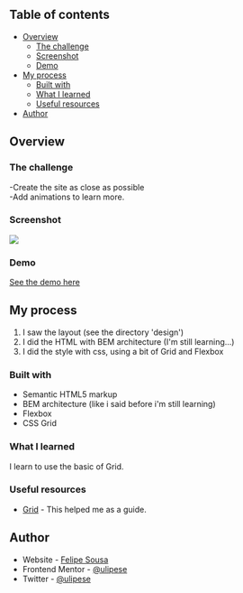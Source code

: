 ## Table of contents

- [Overview](#overview)
  - [The challenge](#the-challenge)
  - [Screenshot](#screenshot)
  - [Demo](#demo)
- [My process](#my-process)
  - [Built with](#built-with)
  - [What I learned](#what-i-learned)
  - [Useful resources](#useful-resources)
- [Author](#author)


## Overview

### The challenge

  -Create the site as close as possible <br>
  -Add animations to learn more.

### Screenshot

![](design/my-result.png)

### Demo

<a href="https://ulipese.github.io/article-preview-component/">See the demo here</a>

## My process

1. I saw the layout (see the directory 'design')
2. I did the HTML with BEM architecture (I'm still learning...)
3. I did the style with css, using a bit of Grid and Flexbox

### Built with

- Semantic HTML5 markup
- BEM architecture (like i said before i'm still learning)
- Flexbox
- CSS Grid

### What I learned

I learn to use the basic of Grid.

### Useful resources

- [Grid](https://developer.mozilla.org/pt-BR/docs/Web/CSS/grid) - This helped me as a guide.

## Author

- Website - [Felipe Sousa](https://www.github.com/ulipese)
- Frontend Mentor - [@ulipese](https://www.frontendmentor.io/profile/ulipese)
- Twitter - [@ulipese](https://www.twitter.com/ulipese)
